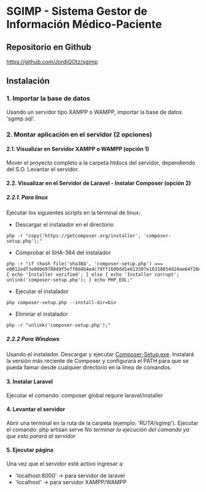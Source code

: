 # SGIMP - Sistema Gestor de Información Médico-Paciente

## Repositorio en Github
https://github.com/JordiQOtz/sgimp

## Instalación
### 1. Importar la base de datos
Usando un servidor tipo XAMPP o WAMPP, importar la base de datos 'sgimp.sql'.
	
### 2. Montar aplicación en el servidor (2 opciones)
	
#### 2.1. Visualizar en Servidor XAMPP o WAMPP (opción 1)
Mover el proyecto completo a la carpeta htdocs del servidor, dependiendo del S.O.
Levantar el servidor.
	
#### 2.2. Visualizar en el Servidor de Laravel - Instalar Composer (opción 2)

##### 2.2.1. Para linux
Ejecutar los siguientes scripts en la terminal de linux:

- Descargar el instalador en el directorio
```
php -r "copy('https://getcomposer.org/installer', 'composer-setup.php');"
```

- Comprobar el SHA-384 del instalador
```
php -r "if (hash_file('sha384', 'composer-setup.php') === e0012edf3e80b6978849f5eff0d4b4e4c79ff1609dd1e613307e16318854d24ae64f26d17af3ef0bf7cfb710ca74755a') { echo 'Installer verified'; } else { echo 'Installer corrupt'; unlink('composer-setup.php'); } echo PHP_EOL;"
```

- Ejecutar el instalador
```
php composer-setup.php --install-dir=bin
```

- Eliminar el instalador
```
php -r "unlink('composer-setup.php');"
```

##### 2.2.2 Para Windows
Usando el instalador.
Descargar y ejecutar [Composer-Setup.exe](https://getcomposer.org/Composer-Setup.exe). Instalará la versión más reciente de Composer y configurará el PATH para que se pueda llamar desde cualquier directorio en la linea de comandos.
	
#### 3. Instalar Laravel
Ejecutar el comando:
composer global require laravel/installer

#### 4. Levantar el servidor
Abrir una terminal en la ruta de la carpeta (ejemplo: '*RUTA*/sgimp').
Ejecutar el comando: php artisan serve
*No terminar la ejecución del comando ya que esto parará al servidor*

#### 5. Ejecutar página
Una vez que el servidor esté activo ingresar a:

- 'localhost:8000' -> para servidor de laravel
- 'localhost' -> para servidor XAMPP/WAMPP